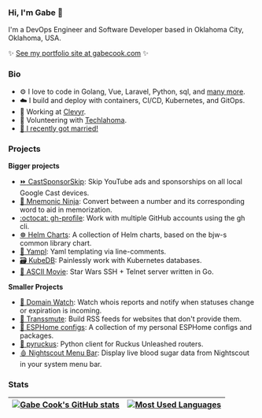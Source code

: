 ### Hi, I'm Gabe :wave:

I'm a DevOps Engineer and Software Developer based in Oklahoma City, Oklahoma, USA.

:sparkles: [See my portfolio site at gabecook.com](https://gabecook.com) :sparkles:

### Bio

- :gear: I love to code in Golang, Vue, Laravel, Python, sql, and [many more](https://gabecook.com/skills).
- :cloud: I build and deploy with containers, CI/CD, Kubernetes, and GitOps.
- :office: Working at [Clevyr](https://clevyr.com).
- :bison: Volunteering with [Techlahoma](https://techlahoma.org).
- [:ring: I recently got married!](https://livandgabe.wedding)

### Projects

**Bigger projects**

- [:fast_forward: CastSponsorSkip](https://github.com/gabe565/CastSponsorSkip): Skip YouTube ads and sponsorships on all local Google Cast devices.
- [:1234: Mnemonic Ninja](https://mnemonic.ninja): Convert between a number and its corresponding word to aid in memorization.
- [:octocat: gh-profile](https://github.com/gabe565/gh-profile): Work with multiple GitHub accounts using the gh cli.
- [:wheel_of_dharma: Helm Charts](https://github.com/gabe565/charts): A collection of Helm charts, based on the bjw-s common library chart.
- [:page_facing_up: Yampl](https://github.com/clevyr/yampl): Yaml templating via line-comments.
- [:card_file_box: KubeDB](https://github.com/clevyr/kubedb): Painlessly work with Kubernetes databases.
- [:milky_way: ASCII Movie](https://github.com/gabe565/ascii-movie): Star Wars SSH + Telnet server written in Go.

**Smaller Projects**

- [:bell: Domain Watch](https://github.com/gabe565/domain-watch): Watch whois reports and notify when statuses change or expiration is incoming.
- [:newspaper: Transsmute](https://github.com/gabe565/transsmute): Build RSS feeds for websites that don't provide them.
- [:floppy_disk: ESPHome configs](https://github.com/gabe565/esphome-configs): A collection of my personal ESPHome configs and packages.
- [:signal_strength: pyruckus](https://github.com/gabe565/pyruckus): Python client for Ruckus Unleashed routers.
- [:drop_of_blood: Nightscout Menu Bar](https://github.com/gabe565/nightscout-menu-bar): Display live blood sugar data from Nightscout in your system menu bar.

### Stats

| [![Gabe Cook's GitHub stats](https://api.gabecook.com/api/github-stats/stats)](https://github.com/anuraghazra/github-readme-stats) | [![Most Used Languages](https://api.gabecook.com/api/github-stats/top-langs)](https://github.com/anuraghazra/github-readme-stats) |
|----------------------------------------------------------------------------------------------------------------------------------------------------------------------------------------------------------------------|-------------------------------------------------------------------------------------------------------------------------------------------------------------------------------------------------------|
